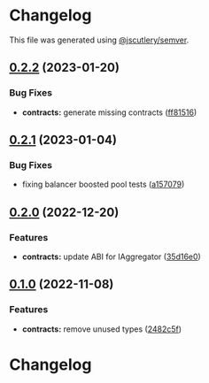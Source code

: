 # Changelog

This file was generated using [@jscutlery/semver](https://github.com/jscutlery/semver).

## [0.2.2](https://github.com/notional-finance/notional-monorepo/compare/contracts-0.2.1...contracts-0.2.2) (2023-01-20)


### Bug Fixes

* **contracts:** generate missing contracts ([ff81516](https://github.com/notional-finance/notional-monorepo/commit/ff81516434c11aca884214cf1554e598bc245166))

## [0.2.1](https://github.com/notional-finance/notional-monorepo/compare/contracts-0.2.0...contracts-0.2.1) (2023-01-04)


### Bug Fixes

* fixing balancer boosted pool tests ([a157079](https://github.com/notional-finance/notional-monorepo/commit/a15707922f28cb3e1e4ddd249d666203d17655d0))

## [0.2.0](https://github.com/notional-finance/notional-monorepo/compare/contracts-0.1.0...contracts-0.2.0) (2022-12-20)


### Features

* **contracts:** update ABI for IAggregator ([35d16e0](https://github.com/notional-finance/notional-monorepo/commit/35d16e0268e3889fdb47ae9e029bea1340286ce4))

## [0.1.0](https://github.com/notional-finance/notional-monorepo/compare/contracts-0.0.9...contracts-0.1.0) (2022-11-08)


### Features

* **contracts:** remove unused types ([2482c5f](https://github.com/notional-finance/notional-monorepo/commit/2482c5f735ded16fdd5b6552ba832eb731b84734))

# Changelog
